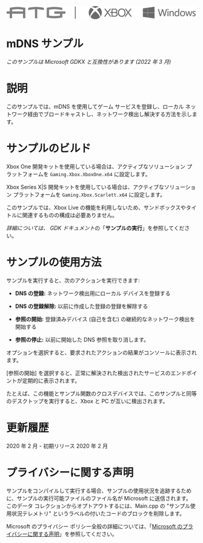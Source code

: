 ![](./media/image1.png)

# mDNS サンプル

*このサンプルは Microsoft GDKX と互換性があります (2022 年 3 月)*

# 説明

このサンプルでは、mDNS を使用してゲーム サービスを登録し、ローカル ネットワーク経由でブロードキャストし、ネットワーク検出し解決する方法を示します。

# サンプルのビルド

Xbox One 開発キットを使用している場合は、アクティブなソリューション プラットフォームを `Gaming.Xbox.XboxOne.x64` に設定します。

Xbox Series X|S 開発キットを使用している場合は、アクティブなソリューション プラットフォームを `Gaming.Xbox.Scarlett.x64` に設定します。

このサンプルでは、Xbox Live の機能を利用しないため、サンドボックスやタイトルに関連するものの構成は必要ありません。

*詳細については、* *GDK ドキュメント*の「__サンプルの実行__」を参照してください。

# サンプルの使用方法

サンプルを実行すると、次のアクションを実行できます:

- **DNS の登録:** ネットワーク検出用にローカル デバイスを登録する

- **DNS の登録解除:** 以前に作成した登録の登録を解除する

- **参照の開始:** 登録済みデバイス (自己を含む) の継続的なネットワーク検出を開始する

- **参照の停止:** 以前に開始した DNS 参照を取り消します。

オプションを選択すると、要求されたアクションの結果がコンソールに表示されます。

[参照の開始] を選択すると、正常に解決された検出されたサービスのエンドポイントが定期的に表示されます。

たとえば、この機能とサンプル関数のクロスデバイスでは、このサンプルと同等のデスクトップを実行すると、Xbox と PC が互いに検出されます。

# 更新履歴

2020 年 2 月 - 初期リリース 2020 年 2 月

# プライバシーに関する声明

サンプルをコンパイルして実行する場合、サンプルの使用状況を追跡するために、サンプルの実行可能ファイルのファイル名が Microsoft に送信されます。 このデータ コレクションからオプトアウトするには、Main.cpp の "サンプル使用状況テレメトリ" というラベルの付いたコードのブロックを削除します。

Microsoft のプライバシー ポリシー全般の詳細については、「[Microsoft のプライバシーに関する声明](https://privacy.microsoft.com/en-us/privacystatement/)」を参照してください。


